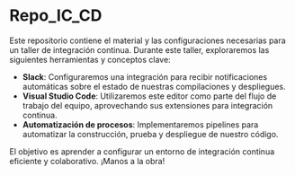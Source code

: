 # Repo_IC_CD
Este repositorio contiene el material y las configuraciones necesarias para un taller de integración continua. Durante este taller, exploraremos las siguientes herramientas y conceptos clave:

- **Slack**: Configuraremos una integración para recibir notificaciones automáticas sobre el estado de nuestras compilaciones y despliegues.
- **Visual Studio Code**: Utilizaremos este editor como parte del flujo de trabajo del equipo, aprovechando sus extensiones para integración continua.
- **Automatización de procesos**: Implementaremos pipelines para automatizar la construcción, prueba y despliegue de nuestro código.

El objetivo es aprender a configurar un entorno de integración continua eficiente y colaborativo. ¡Manos a la obra!